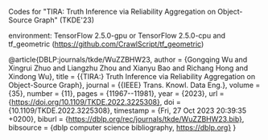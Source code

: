 Codes for "TIRA: Truth Inference via Reliability Aggregation on Object-Source Graph" (TKDE'23)


environment: TensorFlow 2.5.0-gpu or TensorFlow 2.5.0-cpu and tf_geometric (https://github.com/CrawlScript/tf_geometric)

@article{DBLP:journals/tkde/WuZZBHW23,
  author       = {Gongqing Wu and
                  Xingrui Zhuo and
                  Liangzhu Zhou and
                  Xianyu Bao and
                  Richang Hong and
                  Xindong Wu},
  title        = {{TIRA:} Truth Inference via Reliability Aggregation on Object-Source
                  Graph},
  journal      = {{IEEE} Trans. Knowl. Data Eng.},
  volume       = {35},
  number       = {11},
  pages        = {11967--11981},
  year         = {2023},
  url          = {https://doi.org/10.1109/TKDE.2022.3225308},
  doi          = {10.1109/TKDE.2022.3225308},
  timestamp    = {Fri, 27 Oct 2023 20:39:35 +0200},
  biburl       = {https://dblp.org/rec/journals/tkde/WuZZBHW23.bib},
  bibsource    = {dblp computer science bibliography, https://dblp.org}
}
